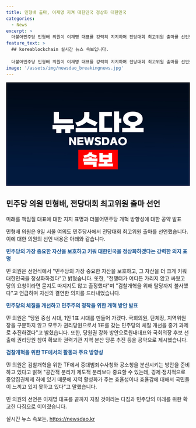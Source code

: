 ```yaml
---
title: 민형배 출마, 이재명 지켜 대한민국 정상화 대한민국
categories:
  - News
excerpt: >
  더불어민주당 민형배 의원이 이재명 대표를 강력히 지지하며 전당대회 최고위원 출마를 선언했다. 그는 민주당의 중요한 자산을 보호하고 더 크게 키워 나가며 대한민국을 정상화하겠다고 강조했으며, 당원 중심의 체질개선과 검찰개혁을 중점으로 개혁 방안을 제시했다. 특히 당원들에게 권리당원으로서 1표를 갖게 하는 정당개혁을 추진하겠다고 밝혔으며, 권리당원 참여 확보와 권력기관의 지역 분산에도 주목했다.
feature_text: >
  ## koreablockchain 실시간 뉴스 속보입니다.

  더불어민주당 민형배 의원이 이재명 대표를 강력히 지지하며 전당대회 최고위원 출마를 선언했다. 그는 민주당의 중요한 자산을 보호하고 더 크게 키워 나가며 대한민국을 정상화하겠다고 강조했으며, 당원 중심의 체질개선과 검찰개혁을 중점으로 개혁 방안을 제시했다. 특히 당원들에게 권리당원으로서 1표를 갖게 하는 정당개혁을 추진하겠다고 밝혔으며, 권리당원 참여 확보와 권력기관의 지역 분산에도 주목했다.
image: '/assets/img/newsdao_breakingnews.jpg'
---
```


<p><img src="/assets/img/newsdao_breakingnews.jpg" alt="koreablockchain 속보" /></p>

<h2 data-ke-size="size26">민주당 의원 민형배, 전당대회 최고위원 출마 선언</h2>

<p data-ke-size="size16">미래를 책임질 대표에 대한 지지 표명과 더불어민주당 개혁 방향성에 대한 공약 발표</p>

<p>민형배 의원은 9일 서울 여의도 민주당사에서 전당대회 최고위원 출마를 선언했습니다. 이에 대한 의원의 선언 내용은 아래와 같습니다.</p>

<p><b><span style="color: #1a5490;">민주당의 가장 중요한 자산을 보호하고 키워 대한민국을 정상화하겠다는 강력한 의지 표명</span></b></p>

<p>민 의원은 선언식에서 "민주당의 가장 중요한 자산을 보호하고, 그 자산을 더 크게 키워 대한민국을 정상화하겠다"고 밝혔습니다. 또한, "전쟁터가 어디든 가리지 않고 싸웠고 당의 요청이라면 묻지도 따지지도 않고 출정했다"며 "검찰개혁을 위해 탈당까지 불사했다"고 언급하며 자신의 결연한 의지를 드러내었습니다.</p>

<p><b><span style="color: #1a5490;">민주당의 체질을 개선하고 민주주의 정착을 위한 개혁 방안 발표</span></b></p>

<p>민 의원은 "당원 중심 시대, 1인 1표 시대를 만들어 가겠다. 국회의원, 단체장, 지역위원장을 구분하지 않고 모두가 권리당원으로서 1표를 갖는 민주당의 체질 개선을 중기 과제로 추진하겠다"고 밝혔습니다. 또한, 당원권 강화 방안으로원내대표와 국회의장 후보 선출에 권리당원 참여 확보와 권력기관 지역 분산 당론 추진 등을 공약으로 제시했습니다.</p>

<p><b><span style="color: #1a5490;">검찰개혁을 위한 TF에서의 활동과 주요 방향성</span></b></p>

<p>민 의원은 검찰개혁을 위한 TF에서 중대범죄수사청와 공소청을 분산시키는 방안을 준비하고 있다고 밝혀 "공간적 분리가 제도적 분리보다 중요할 수 있는데, 경제·정치적으로 중앙집권체제 하에 있기 때문에 지역 활성화가 주는 효율성이나 효율감에 대해서 국민들이 느끼고 있지 못하고 있다"고 말했습니다.</p>

<p>민 의원의 선언은 이재명 대표를 끝까지 지킬 것이라는 다짐과 민주당의 미래를 위한 확고한 다짐으로 이어졌습니다.</p>
실시간 뉴스 속보는, <a href="https://newsdao.kr" rel="dofollow">https://newsdao.kr</a>


